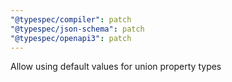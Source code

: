 ```yaml
---
"@typespec/compiler": patch
"@typespec/json-schema": patch
"@typespec/openapi3": patch
---
```


Allow using default values for union property types
